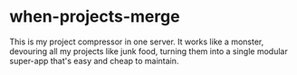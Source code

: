 # when-projects-merge
This is my project compressor in one server. It works like a monster, devouring all my projects like junk food, turning them into a single modular super-app that's easy and cheap to maintain.

